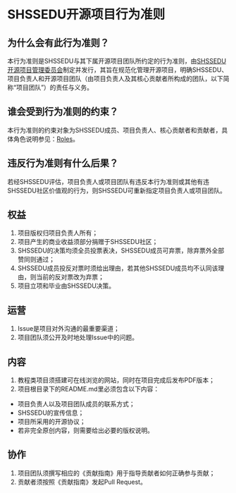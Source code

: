 # SHSSEDU开源项目行为准则

## 为什么会有此行为准则？

本行为准则是SHSSEDU与其下属开源项目团队所约定的行为准则，由[SHSSEDU开源项目管理委员会](https://github.com/SHSSEDU/SHSSEDU)制定并发行，其旨在规范化管理开源项目，明确SHSSEDU、项目负责人和开源项目团队（由项目负责人及其核心贡献者所构成的团队，以下简称“项目团队”）的责任与义务。

## 谁会受到行为准则的约束？

本行为准则的约束对象为SHSSEDU成员、项目负责人、核心贡献者和贡献者，具体角色说明参见：[Roles](./ROLES.md)。

## 违反行为准则有什么后果？

若经SHSSEDU评估，项目负责人或项目团队有违反本行为准则或其他有违SHSSEDU社区价值观的行为，则SHSSEDU可重新指定项目负责人或项目团队。

## 权益

1. 项目版权归项目负责人所有；
2. 项目产生的商业收益须部分捐赠于SHSSEDU社区；
3. SHSSEDU的决策均须全员投票表决，SHSSEDU成员可弃票，除弃票外全部赞同则通过；
4. SHSSEDU成员投反对票时须给出理由，若其他SHSSEDU成员均不认同该理由，则当前的反对票改为弃票；
5. 项目立项和毕业由SHSSEDU决策。

## 运营

1. Issue是项目对外沟通的最重要渠道；
2. 项目团队须公开及时地处理Issue中的问题。

## 内容

1. 教程类项目须搭建可在线浏览的网站，同时在项目完成后发布PDF版本；
2. 项目根目录下的README.md里必须包含以下内容：

- 项目负责人以及项目团队成员的联系方式；
- SHSSEDU的宣传信息；
- 项目所采用的开源协议；
- 若非完全原创内容，则需要给出必要的版权说明。

## 协作

1. 项目团队须撰写相应的《贡献指南》用于指导贡献者如何正确参与贡献；
2. 贡献者须按照《贡献指南》发起Pull Request。
